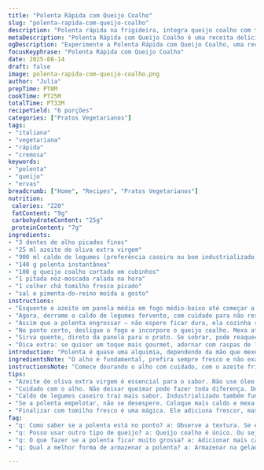 ```yaml
---
title: "Polenta Rápida com Queijo Coalho"
slug: "polenta-rapida-com-queijo-coalho"
description: "Polenta rápida na frigideira, integra queijo coalho com toque de ervas, textura cremosa, finalização rápida. Usando caldo de legumes para substituir caldo de galinha, ideal para vegetarianos. Alho dourado no azeite dá aroma intenso, ajuste na polenta para evitar empelotamento. Um pouco de pimenta-do-reino e tomilho fresco quebrou a monotonia, ervas são o segredo para não cair na mesmice da polenta simples."
metaDescription: "Polenta Rápida com Queijo Coalho é uma receita deliciosa e prática, perfeita para quem busca sabor e cremosidade em poucos minutos"
ogDescription: "Experimente a Polenta Rápida com Queijo Coalho, uma receita italiana brasileira que une cremosidade e sabores intensos com toques de ervas"
focusKeyphrase: "Polenta Rápida com Queijo Coalho"
date: 2025-08-14
draft: false
image: polenta-rapida-com-queijo-coalho.png
author: "Julia"
prepTime: PT8M
cookTime: PT25M
totalTime: PT33M
recipeYield: "6 porções"
categories: ["Pratos Vegetarianos"]
tags:
- "italiana"
- "vegetariana"
- "rápida"
- "cremosa"
keywords:
- "polenta"
- "queijo"
- "ervas"
breadcrumb: ["Home", "Recipes", "Pratos Vegetarianos"]
nutrition: 
 calories: "220"
 fatContent: "9g"
 carbohydrateContent: "25g"
 proteinContent: "7g"
ingredients:
- "3 dentes de alho picados finos"
- "25 ml azeite de oliva extra virgem"
- "900 ml caldo de legumes (preferência caseiro ou bom industrializado)"
- "140 g polenta instantânea"
- "100 g queijo coalho cortado em cubinhos"
- "1 pitada noz-moscada ralada na hora"
- "1 colher chá tomilho fresco picado"
- "sal e pimenta-do-reino moída a gosto"
instructions:
- "Esquente o azeite em panela média em fogo médio-baixo até começar a soltar aroma, cuidado para não queimar o alho. Jogue o alho picado e deixe ganhar cor dourada, mexendo sempre para não escurecer demais e ficar amargo. Aquele cheiro pungente já deve estar no ar, sinal que o sabor vai surgir."
- "Agora, derrame o caldo de legumes fervente, com cuidado para não respingar. Suba o fogo para médio-alto até borbulhar, é o ponto para agregar a polenta. Vá adicionando em chuva fina para evitar grumos, mexendo vigorosamente com um batedor. Caso não tenha, use garfo firme, metálico."
- "Assim que a polenta engrossar — não espere ficar dura, ela cozinha rápido, em torno de 12 a 15 minutos — reduza o fogo para baixo. Mantenha mexendo para não grudar no fundo, fique de olho. A textura deve ser cremosa mas espessa, coisa de papa consistente."
- "No ponto certo, desligue o fogo e incorpore o queijo coalho. Mexa até ele derreter quase por completo, o calor da polenta ajuda a criar aquela camada elástica e saborosa. Tempere com sal, pimenta-do-reino e a noz-moscada ralada, essencial para um perfume delicado e quente. Finalize com o tomilho fresco para um frescor herbal que evitei ao ingrediente substituto, que trazia monotonia."
- "Sirva quente, direto da panela para o prato. Se sobrar, pode reaquecer com um pouco de leite ou caldo para recuperar a cremosidade. Quanto ao queijo coalho, ele dá uma textura diferente da fontina, mais firme e levemente adocicado, experiência única que descobri em mais de uma tentativa."
- "Dica extra: se quiser um toque mais gourmet, adornar com raspas de limão siciliano. Ou experimentar com queijo canastra ralado, aqui em casa virou febre no inverno, conforto na tigela."
introduction: "Polenta é quase uma alquimia, dependendo da mão que mexe, muda texturas e sabores. Já testei versões com provolone, mas o queijo coalho trouxe crocância cremosa, surpreendente para um prato tão simples. O segredo está no preparo do caldo e do alho, que carrega todo o perfume. Não é só jogar tudo junto, requer atenção nos tempos de cozimento para que a polenta não vire uma baba ou um tijolo. E o frescor do tomilho quebra a gordura do queijo, deixando o prato leve, pensando aqui em misturar tradições italianas com jeitinho brasileiro. Não vai pedir mais nada na mesa."
ingredientsNote: "O alho é fundamental, prefira sempre fresco e não exagere no calor para evitar amargor. O azeite de oliva extra virgem traz mais suavidade do que a manteiga, além de ser mais familiar na cozinha brasileira. Use polenta instantânea para acelerar, mas a grande dica é colocar em chuva fina no caldo fervente, assim não empelota. Substituir o queijo fontina por coalho muda a textura, mais firme e sabor defumadinho, combinação que descobri por acaso. O caldo de legumes funciona para vegetarianos e traz mais leveza, além de sódio natural, importante ajustar o sal no fim. Tempero com noz-moscada tem que ser na medida, pouca quantidade para não virar enjoativo. Tomilho fresco vira o toque especial, clássico mas refrescante, fica maravilhoso."
instructionsNote: "Comece dourando o alho com cuidado, com o azeite frio a mágica acontece, aroma que preenche a cozinha. Assim que dourar, sobe o fogo e já colocar o caldo quente para não ter choque térmico e não perder sabor. A polenta entra aos poucos, mexendo sempre forte para evitar caroços, problema que já experimentei e não recomendo. O fogo não pode estar alto demais para não queimar a base, para sentir que está no ponto da mistura observe se está cremosa, soltando do fundo com facilidade. O queijo added no final não pode ir junto de tudo para não ressecar, ele tem que derreter apenas no calor da polenta. Finalizar o tempero só depois do queijo para equilibrar sal e dar frescor. Servir logo, porque polenta esfria, endurece rápido, perde charme. Reaquecimento pede líquido para devolver cremosidade, leite, creme de leite ou caldo."
tips:
- "Azeite de oliva extra virgem é essencial para o sabor. Não use óleo comum, diferença é grande. O alho deve ser fresco para aroma pleno. Essa receita é rápida mas precisa de atenção."
- "Cuidado com o alho. Não deixar queimar pode fazer toda diferença. Dourar com fogo médio-baixo, assim evita amargor. Fogo alto pode estragar tudo. O cozimento precisa de carinho, não apresse o processo."
- "Caldo de legumes caseiro traz mais sabor. Industrializado também funciona. Verifique o sal. Polenta precisa dele, mas tenha cuidado para não exagerar. Ponto de cozimento deve ser atenta. Creme é o que você quer."
- "Se a polenta empelotar, não se desespere. Coloque mais caldo e mexa bem. Uma boa energia na hora de misturar é crucial. Com um bom batedor você consegue evitar grumos indesejáveis. Dica: mexa sempre!"
- "Finalizar com tomilho fresco é uma mágica. Ele adiciona frescor, mas só no final. Queijo coalho é firme e traz textura diferente. Não tente substituir por outro queijo, essa combinação é especial."
faq:
- "q: Como saber se a polenta está no ponto? a: Observe a textura. Se estiver cremosa e soltando do fundo é sinal de que já está quase pronta. Misturar bem é fundamental."
- "q: Posso usar outro tipo de queijo? a: Queijo coalho é único. Ou seja, textura é especial. Se quiser testar, use queijo minas. Mas o sabor muda bastante. Tenha em mente isso."
- "q: O que fazer se a polenta ficar muito grossa? a: Adicionar mais caldo ou leite é a solução. Concentre-se nessa mistura. Mexa bem para não deixar grumos. Deve ficar cremosa novamente."
- "q: Qual a melhor forma de armazenar a polenta? a: Armazenar na geladeira em pote fechado. Reaqueça com um pouco de leite. Ou caldo. Isso devolverá a cremosidade que você quer."

---
```

